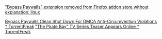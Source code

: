 
["Bypass Paywalls" extension removed from Firefox addon store without explanation: linux](https://www.reddit.com/r/linux/comments/110bki0/bypass_paywalls_extension_removed_from_firefox)

[Bypass Paywalls Clean Shut Down For DMCA Anti-Circumvention Violations * TorrentFreak](https://torrentfreak.com/bypass-paywalls-clean-shut-down-for-dmca-anti-circumvention-violations-240820/)
["The Pirate Bay" TV Series Teaser Appears Online * TorrentFreak](https://torrentfreak.com/the-pirate-bay-tv-series-teaser-appears-online-240820/)
